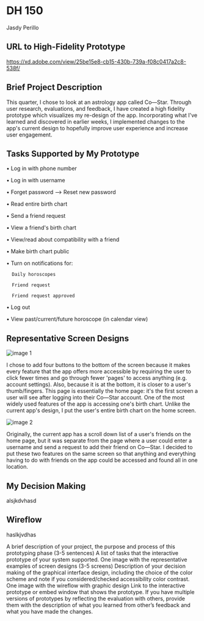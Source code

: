 # DH 150 
Jasdy Perillo

## URL to High-Fidelity Prototype
https://xd.adobe.com/view/25be15e8-cb15-430b-739a-f08c0417a2c8-538f/

## Brief Project Description
This quarter, I chose to look at an astrology app called Co—Star. Through user research, evaluations, and feedback, I have created a high fidelity prototype which visualizes my re-design of the app. Incorporating what I've learned and discovered in earlier weeks, I implemented changes to the app's current design to hopefully improve user experience and increase user engagement. 

## Tasks Supported by My Prototype
• Log in with phone number

• Log in with username

• Forget password —> Reset new password

• Read entire birth chart

• Send a friend request

• View a friend's birth chart

• View/read about compatibility with a friend

• Make birth chart public

• Turn on notifications for:

      Daily horoscopes

      Friend request

      Friend request approved
      
• Log out

• View past/current/future horoscope (in calendar view)

## Representative Screen Designs
![image 1](https://drive.google.com/uc?id=1yhxB20cHJykZGSCabhpUvVGqCFa_EF1i)

I chose to add four buttons to the bottom of the screen because it makes every feature that the app offers more accessible by requiring the user to click fewer times and go through fewer 'pages' to access anything (e.g. account settings). Also, because it is at the bottom, it is closer to a user's thumb/fingers. This page is essentially the home page: it's the first screen a user will see after logging into their Co—Star account. One of the most widely used features of the app is accessing one's birth chart. Unlike the current app's design, I put the user's entire birth chart on the home screen. 

![image 2](https://drive.google.com/uc?id=1Ns8lmpS3R5AaNoDGiyprpE9iQqvvTwKI)

Originally, the current app has a scroll down list of a user's friends on the home page, but it was separate from the page where a user could enter a username and send a request to add their friend on Co—Star. I decided to put these two features on the same screen so that anything and everything having to do with friends on the app could be accessed and found all in one location.

## My Decision Making
alsjkdvhasd

## Wireflow
haslkjvdhas

A brief description of your project, the purpose and process of this prototyping phase (3-5 sentences)
A list of tasks that the interactive prototype of your system supported.
One image with the representative examples of screen designs (3-5 screens) 
Description of your decision making of the graphical interface design, including the choice of the color scheme and note if you considered/checked accessibility color contrast.
One image with the wireflow with graphic design
Link to the interactive prototype or embed window that shows the prototype.
If you have multiple versions of prototypes by reflecting the evaluation with others, provide them with the description of what you learned from other’s feedback and what you have made the changes. 


